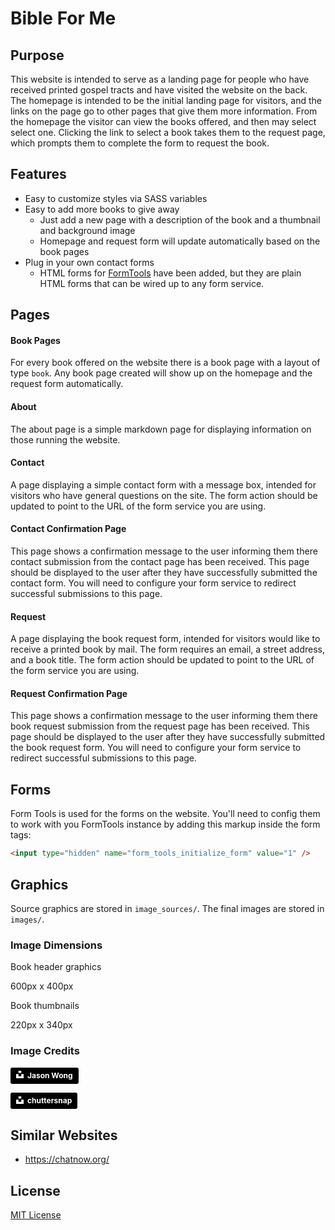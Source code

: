 # Bible For Me

## Purpose

This website is intended to serve as a landing page for people who have received printed gospel tracts and have visited the website on the back. The homepage is intended to be the initial landing page for visitors, and the links on the page go to other pages that give them more information. From the homepage the visitor can view the books offered, and then may select select one. Clicking the link to select a book takes them to the request page, which prompts them to complete the form to request the book.

## Features

* Easy to customize styles via SASS variables
* Easy to add more books to give away
  * Just add a new page with a description of the book and a thumbnail and background image
  * Homepage and request form will update automatically based on the book pages
* Plug in your own contact forms
  * HTML forms for [FormTools](https://formtools.org/) have been added, but they are plain HTML forms that can be wired up to any form service.

## Pages

#### Book Pages

For every book offered on the website there is a book page with a layout of type `book`. Any book page created will show up on the homepage and the request form automatically.

#### About

The about page is a simple markdown page for displaying information on those running the website.

#### Contact

A page displaying a simple contact form with a message box, intended for visitors who have general questions on the site. The form action should be updated to point to the URL of the form service you are using.

#### Contact Confirmation Page

This page shows a confirmation message to the user informing them there contact submission from the contact page has been received. This page should be displayed to the user after they have successfully submitted the contact form. You will need to configure your form service to redirect successful submissions to this page.

#### Request

A page displaying the book request form, intended for visitors would like to receive a printed book by mail. The form requires an email, a street address, and a book title. The form action should be updated to point to the URL of the form service you are using.

#### Request Confirmation Page

This page shows a confirmation message to the user informing them there book request submission from the request page has been received. This page should be displayed to the user after they have successfully submitted the book request form. You will need to configure your form service to redirect successful submissions to this page.

## Forms

Form Tools is used for the forms on the website. You'll need to config them to work with you FormTools instance by adding this markup inside the form tags:

```html
<input type="hidden" name="form_tools_initialize_form" value="1" />
```

## Graphics

Source graphics are stored in `image_sources/`. The final images are stored in `images/`.

### Image Dimensions

Book header graphics

600px x 400px

Book thumbnails

220px x 340px


### Image Credits

<a style="background-color:black;color:white;text-decoration:none;padding:4px 6px;font-family:-apple-system, BlinkMacSystemFont, &quot;San Francisco&quot;, &quot;Helvetica Neue&quot;, Helvetica, Ubuntu, Roboto, Noto, &quot;Segoe UI&quot;, Arial, sans-serif;font-size:12px;font-weight:bold;line-height:1.2;display:inline-block;border-radius:3px" href="https://unsplash.com/@jasonhk1920?utm_medium=referral&amp;utm_campaign=photographer-credit&amp;utm_content=creditBadge" target="_blank" rel="noopener noreferrer" title="Download free do whatever you want high-resolution photos from Jason Wong"><span style="display:inline-block;padding:2px 3px"><svg xmlns="http://www.w3.org/2000/svg" style="height:12px;width:auto;position:relative;vertical-align:middle;top:-2px;fill:white" viewBox="0 0 32 32"><title>unsplash-logo</title><path d="M10 9V0h12v9H10zm12 5h10v18H0V14h10v9h12v-9z"></path></svg></span><span style="display:inline-block;padding:2px 3px">Jason Wong</span></a>

<a style="background-color:black;color:white;text-decoration:none;padding:4px 6px;font-family:-apple-system, BlinkMacSystemFont, &quot;San Francisco&quot;, &quot;Helvetica Neue&quot;, Helvetica, Ubuntu, Roboto, Noto, &quot;Segoe UI&quot;, Arial, sans-serif;font-size:12px;font-weight:bold;line-height:1.2;display:inline-block;border-radius:3px" href="https://unsplash.com/@chuttersnap?utm_medium=referral&amp;utm_campaign=photographer-credit&amp;utm_content=creditBadge" target="_blank" rel="noopener noreferrer" title="Download free do whatever you want high-resolution photos from chuttersnap"><span style="display:inline-block;padding:2px 3px"><svg xmlns="http://www.w3.org/2000/svg" style="height:12px;width:auto;position:relative;vertical-align:middle;top:-2px;fill:white" viewBox="0 0 32 32"><title>unsplash-logo</title><path d="M10 9V0h12v9H10zm12 5h10v18H0V14h10v9h12v-9z"></path></svg></span><span style="display:inline-block;padding:2px 3px">chuttersnap</span></a>

## Similar Websites

* https://chatnow.org/

## License

[MIT License](LICENSE)
